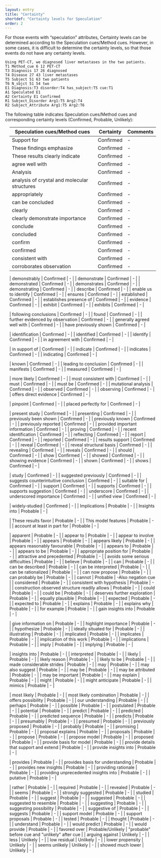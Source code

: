 ```yaml
---
layout: entry
title: "Certainty"
shortdef: "Certainty levels for Speculation"
order: 2
---
```


For those events with “speculation” attributes, Certainty levels can be determined according to the Speculation cues/Method cues. However, in some cases, it is difficult to determine the certainty levels, so that those events do not have any certainty levels. 

~~~ ann
Using PET-CT, we diagnosed liver metastases in the two patients.
T1 Method_cue 6 12 PET-CT
T3 Diagnosis 17 26 diagnosed
T4 Disease 27 43 liver metastases
T5 Subject 51 63 two patients
T6 N_sbjct 51 54 two
E1 Diagnosis:T3 disorder:T4 has_subject:T5 cue:T1
A1 Speculated E1
A2 Certainty E1 Confirmed
R1 Subject_Disorder Arg1:T5 Arg2:T4
R2 Subject_Attribute Arg1:T5 Arg2:T6
~~~

The following table indicates Speculation cues/Method cues and corresponding certainty levels
(Confirmed, Probable, Unlikely):

<div style="margin:1em" markdown="1">

| Speculation cues/Method cues | Certainty | Comments |
|------------------|-----------|----------|
| Support for | Confirmed | - |
| These findings emphasize | Confirmed | - |
| These results clearly indicate | Confirmed | - |
| agree well with | Confirmed | - |
| Analysis | Confirmed | - |
| analysis of crystal and molecular structures | Confirmed | - |
| appropriately | Confirmed | - |
| can be concluded | Confirmed | - |
| clearly | Confirmed | - |
| clearly demonstrate importance | Confirmed | - |
| conclude | Confirmed | - |
| concluded | Confirmed | - |
| confirm | Confirmed | - |
| confirmed | Confirmed | - |
| consistent with | Confirmed | - |
| corroborates observation | Confirmed | - |

| demonstrably | Confirmed | - |
| demonstrate | Confirmed | - |
| demonstrated | Confirmed | - |
| demonstrates | Confirmed | - |
| demonstrating | Confirmed | - |
| describe | Confirmed | - |
| enable us to identify | Confirmed | - |
| ensures | Confirmed | - |
| established | Confirmed | - |
| establishes presence of | Confirmed | - |
| evidence | Confirmed | - |
| exhibit | Confirmed | - |
| exhibits | Confirmed | - |

| following conclusions | Confirmed | - |
| found | Confirmed | - |
| further evidenced by observation | Confirmed | - |
| generally agreed well with | Confirmed | - |
| have previously shown | Confirmed | - |

| identification | Confirmed | - |
| identified | Confirmed | - |
| identify | Confirmed | - |
| in agreement with | Confirmed | - |

| in support of | Confirmed | - |
| indicate | Confirmed | - |
| indicates | Confirmed | - |
| indicating | Confirmed | - |

| known | Confirmed | - |
| leading to conclusion | Confirmed | - |
| manifests | Confirmed | - |
| measured | Confirmed | - |

| more likely | Confirmed | - |
| most consistent with | Confirmed | - |
| must | Confirmed | - |
| must be | Confirmed | - |
| mutational analysis | Confirmed | - |
| observed | Confirmed | - |
| observing | Confirmed | - |
| offers direct evidence | Confirmed | - |

| pinpoint | Confirmed | - |
| placed perfectly for | Confirmed | - |

| present study | Confirmed | - |
| presenting | Confirmed | - |
| previously been shown | Confirmed | - |
| previously known | Confirmed | - |
| previously reported | Confirmed | - |
| provided important information | Confirmed | - |
| proving | Confirmed | - |
| recent identification | Confirmed | - |
| reflecting | Confirmed | - |
| report | Confirmed | - |
| reported | Confirmed | - |
| results support | Confirmed | - |
| reveal | Confirmed | - |
| reveal structural basis | Confirmed | - |
| revealing | Confirmed | - |
| reveals | Confirmed | - |
| should | Confirmed | - |
| show | Confirmed | - |
| showed | Confirmed | - |
| showing evidence | Confirmed | - |
| shown | Confirmed | - |
| shows | Confirmed | - |


| study | Confirmed | - |
| suggested previously | Confirmed | - |
| suggests counterintuitive conclusion | Confirmed | - |
| suitable for | Confirmed | - |
| support | Confirmed | - |
| supports | Confirmed | - |
| supports suggestion | Confirmed | - |
| underscore | Confirmed | - |
| underscored importance | Confirmed | - |
| unified view | Confirmed | - |

| widely-studied | Confirmed | - |
| Implications | Probable | - |
| Insights into | Probable | - |



| These results favor | Probable | - |
| This model features | Probable | - |
| account at least in part for | Probable | - |

| apparent | Probable | - |
| appear to | Probable | - |
| appear to involve | Probable | - |
| appears | Probable | - |
| appears likely | Probable | - |
| appears reasonably favourable | Probable | - |
| appears to | Probable | - |
| appears to be | Probable | - |
| appropriate position for | Probable | - |
| attractive and precedented | Probable | - |
| avoids some serious difficulties | Probable | - |
| believe | Probable | - |
| can | Probable | - |
| can be described | Probable | - |
| can be interpreted | Probable | - |
| can be rationalized | Probable | - |
| can now propose | Probable | - |
| can probably be | Probable | - |
| cannot | Probable | -Also negation cue |
| considered | Probable | - |
| consistent with hypothesis | Probable | - |
| construction observed structure readily allows | Probable | - |
| could | Probable | - |
| could be | Probable | - |
| deserves further exploration | Probable | - |
| equally plausible | Probable | - |
| expected | Probable | - |
| expected to | Probable | - |
| explains | Probable | - |
| explains why | Probable | - |
| for example | Probable | - |
| gain insights into | Probable | - |

| give information on | Probable | - |
| highlight importance | Probable | - |
| hypothesize | Probable | - |
| ideally situated for | Probable | - |
| illustrating | Probable | - |
| implicated | Probable | - |
| implicates | Probable | - |
| implication of this work | Probable | - |
| implications | Probable | - |
| imply | Probable | - |
| implying | Probable | - |


| insights into | Probable | - |
| interpreted | Probable | - |
| likely | Probable | - |
| likely reason | Probable | - |
| likely to be | Probable | - |
| made considerable strides | Probable | - |
| may | Probable | - |
| may also suggest | Probable | - |
| may be | Probable | - |
| may be attributed | Probable | - |
| may be important | Probable | - |
| may explain | Probable | - |
| might | Probable | - |
| might anticipate | Probable | - |
| mimics | Probable | - |

| most likely | Probable | - |
| most likely combination | Probable | - |
| offers possibility | Probable | - |
| our understanding | Probable | - |
| perhaps | Probable | - |
| possible | Probable | - |
| postulated | Probable | - |
| potential | Probable | - |
| predict | Probable | - |
| predicted | Probable | - |
| predicted sequence | Probable | - |
| predicts | Probable | - |
| presumably | Probable | - |
| presumed | Probable | - |
| previously proposed | Probable | - |
| probably | Probable | - |
| promising | Probable | - |
| proposal explains | Probable | - |
| proposals | Probable | - |
| propose | Probable | - |
| propose model | Probable | - |
| proposed | Probable | - |
| provide basis for model | Probable | - |
| provide details that support and extend | Probable | - |
| provide insights into | Probable | - |

| provides | Probable | - |
| provides basis for understanding | Probable | - |
| provides new insights | Probable | - |
| providing rationale | Probable | - |
| providing unprecedented insights into | Probable | - |
| putative | Probable | - |

| rather | Probable | - |
| required | Probable | - |
| revealed | Probable | - |
| seems | Probable | - |
| strongly suggested | Probable | - |
| studied | Probable | - |
| suggest | Probable | - |
| suggested | Probable | - |
| suggested to resemble | Probable | - |
| suggesting | Probable | - |
| suggesting possibility | Probable | - |
| suggestive of | Probable | - |
| suggests | Probable | - |
| support model | Probable | - |
| support proposals | Probable | - |
| tested | Probable | - |
| thought | Probable | - |
| understand | Probable | - |
| would predict | Probable | - |
| would provide | Probable | - |
| favored over | Probable/Unlikely | "probable" before cue and "unlikely" after cue |
| arguing against | Unlikely | - |
| less | Unlikely | - |
| low residual | Unlikely | - |
| lower propensity | Unlikely | - |
| seems unlikely | Unlikely | - |
| showed much lower | Unlikely | - |

</div>
